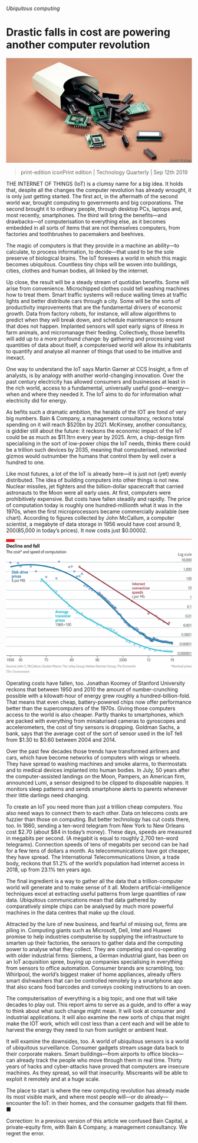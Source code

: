 ###### Ubiquitous computing

# Drastic falls in cost are powering another computer revolution 

![image](images/20190914_TQD001_1.jpg) 

> print-edition iconPrint edition | Technology Quarterly | Sep 12th 2019 

THE INTERNET OF THINGS (IoT) is a clumsy name for a big idea. It holds that, despite all the changes the computer revolution has already wrought, it is only just getting started. The first act, in the aftermath of the second world war, brought computing to governments and big corporations. The second brought it to ordinary people, through desktop PCs, laptops and, most recently, smartphones. The third will bring the benefits—and drawbacks—of computerisation to everything else, as it becomes embedded in all sorts of items that are not themselves computers, from factories and toothbrushes to pacemakers and beehives. 

The magic of computers is that they provide in a machine an ability—to calculate, to process information, to decide—that used to be the sole preserve of biological brains. The IoT foresees a world in which this magic becomes ubiquitous. Countless tiny chips will be woven into buildings, cities, clothes and human bodies, all linked by the internet. 

Up close, the result will be a steady stream of quotidian benefits. Some will arise from convenience. Microchipped clothes could tell washing machines how to treat them. Smart traffic systems will reduce waiting times at traffic lights and better distribute cars through a city. Some will be the sorts of productivity improvements that are the fundamental drivers of economic growth. Data from factory robots, for instance, will allow algorithms to predict when they will break down, and schedule maintenance to ensure that does not happen. Implanted sensors will spot early signs of illness in farm animals, and micromanage their feeding. Collectively, those benefits will add up to a more profound change: by gathering and processing vast quantities of data about itself, a computerised world will allow its inhabitants to quantify and analyse all manner of things that used to be intuitive and inexact. 

One way to understand the IoT says Martin Garner at CCS Insight, a firm of analysts, is by analogy with another world-changing innovation. Over the past century electricity has allowed consumers and businesses at least in the rich world, access to a fundamental, universally useful good—energy—when and where they needed it. The IoT aims to do for information what electricity did for energy. 

As befits such a dramatic ambition, the heralds of the IOT are fond of very big numbers. Bain & Company, a management consultancy, reckons total spending on it will reach $520bn by 2021. McKinsey, another consultancy, is giddier still about the future: it reckons the economic impact of the IoT could be as much as $11.1trn every year by 2025. Arm, a chip-design firm specialising in the sort of low-power chips the IoT needs, thinks there could be a trillion such devices by 2035, meaning that computerised, networked gizmos would outnumber the humans that control them by well over a hundred to one. 

Like most futures, a lot of the IoT is already here—it is just not (yet) evenly distributed. The idea of building computers into other things is not new. Nuclear missiles, jet fighters and the billion-dollar spacecraft that carried astronauts to the Moon were all early uses. At first, computers were prohibitively expensive. But costs have fallen steadily and rapidly. The price of computation today is roughly one hundred-millionth what it was in the 1970s, when the first microprocessors became commercially available (see chart). According to figures collected by John McCallum, a computer scientist, a megabyte of data storage in 1956 would have cost around $9,200 ($85,000 in today’s prices). It now costs just $0.00002. 

![image](images/20190914_TQC934_0.png) 

Operating costs have fallen, too. Jonathan Koomey of Stanford University reckons that between 1950 and 2010 the amount of number-crunching possible with a kilowatt-hour of energy grew roughly a hundred-billion-fold. That means that even cheap, battery-powered chips now offer performance better than the supercomputers of the 1970s. Giving those computers access to the world is also cheaper. Partly thanks to smartphones, which are packed with everything from miniaturised cameras to gyroscopes and accelerometers, the cost of tiny sensors is dropping. Goldman Sachs, a bank, says that the average cost of the sort of sensor used in the IoT fell from $1.30 to $0.60 between 2004 and 2014. 

Over the past few decades those trends have transformed airliners and cars, which have become networks of computers with wings or wheels. They have spread to washing machines and smoke alarms, to thermostats and to medical devices implanted into human bodies. In July, 50 years after the computer-assisted landings on the Moon, Pampers, an American firm, announced Lumi, a sensor designed to be clipped to disposable nappies. It monitors sleep patterns and sends smartphone alerts to parents whenever their little darlings need changing. 

To create an IoT you need more than just a trillion cheap computers. You also need ways to connect them to each other. Data on telecoms costs are fuzzier than those on computing. But better technology has cut costs there, too. In 1860, sending a ten-word telegram from New York to New Orleans cost $2.70 (about $84 in today’s money). These days, speeds are measured in megabits per second. (A megabit is equal to roughly 2,700 ten-word telegrams). Connection speeds of tens of megabits per second can be had for a few tens of dollars a month. As telecommunications have got cheaper, they have spread. The International Telecommunications Union, a trade body, reckons that 51.2% of the world’s population had internet access in 2018, up from 23.1% ten years ago. 

The final ingredient is a way to gather all the data that a trillion-computer world will generate and to make sense of it all. Modern artificial-intelligence techniques excel at extracting useful patterns from large quantities of raw data. Ubiquitous communications mean that data gathered by comparatively simple chips can be analysed by much more powerful machines in the data centres that make up the cloud.  

Attracted by the lure of new business, and fearful of missing out, firms are piling in. Computing giants such as Microsoft, Dell, Intel and Huawei promise to help industries computerise by supplying the infrastructure to smarten up their factories, the sensors to gather data and the computing power to analyse what they collect. They are competing and co-operating with older industrial firms: Siemens, a German industrial giant, has been on an IoT acquisition spree, buying up companies specialising in everything from sensors to office automation. Consumer brands are scrambling, too: Whirlpool, the world’s biggest maker of home appliances, already offers smart dishwashers that can be controlled remotely by a smartphone app that also scans food barcodes and conveys cooking instructions to an oven. 

The computerisation of everything is a big topic, and one that will take decades to play out. This report aims to serve as a guide, and to offer a way to think about what such change might mean. It will look at consumer and industrial applications. It will also examine the new sorts of chips that might make the IOT work, which will cost less than a cent each and will be able to harvest the energy they need to run from sunlight or ambient heat. 

It will examine the downsides, too. A world of ubiquitous sensors is a world of ubiquitous surveillance. Consumer gadgets stream usage data back to their corporate makers. Smart buildings—from airports to office blocks—can already track the people who move through them in real time. Thirty years of hacks and cyber-attacks have proved that computers are insecure machines. As they spread, so will that insecurity. Miscreants will be able to exploit it remotely and at a huge scale. 

The place to start is where the new computing revolution has already made its most visible mark, and where most people will—or do already—encounter the IoT: in their homes, and the consumer gadgets that fill them. ■ 

Correction: In a previous version of this article we confused Bain Capital, a private-equity firm, with Bain & Company, a management consultancy. We regret the error. 

